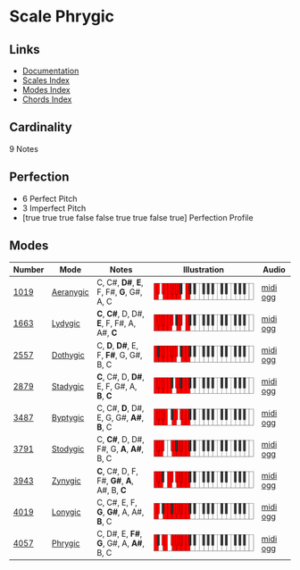 # Scale Phrygic

## Links

- [Documentation](index.md)
- [Scales Index](Scales.md)
- [Modes Index](Modes.md)
- [Chords Index](Chords.md)

## Cardinality

9 Notes

## Perfection

- 6 Perfect Pitch
- 3 Imperfect Pitch
- [true true true false false true true false true] Perfection Profile

## Modes

| Number | Mode | Notes | Illustration | Audio |
|--------|------|-------|--------------|-------|
| [1019](https://ianring.com/musictheory/scales/1019) | [Aeranygic](ModeAeranygic.md) | C, C#, **D#**, **E**, F, F#, **G**, G#, A, C | ![CNaturalAeranygic](ModeCNaturalAeranygic.png) | [midi](ModeCNaturalAeranygic.mid) [ogg](ModeCNaturalAeranygic.ogg) | 
| [1663](https://ianring.com/musictheory/scales/1663) | [Lydygic](ModeLydygic.md) | **C**, **C#**, D, D#, **E**, F, F#, A, A#, **C** | ![CNaturalLydygic](ModeCNaturalLydygic.png) | [midi](ModeCNaturalLydygic.mid) [ogg](ModeCNaturalLydygic.ogg) | 
| [2557](https://ianring.com/musictheory/scales/2557) | [Dothygic](ModeDothygic.md) | C, **D**, **D#**, E, F, **F#**, G, G#, B, C | ![CNaturalDothygic](ModeCNaturalDothygic.png) | [midi](ModeCNaturalDothygic.mid) [ogg](ModeCNaturalDothygic.ogg) | 
| [2879](https://ianring.com/musictheory/scales/2879) | [Stadygic](ModeStadygic.md) | **C**, C#, D, **D#**, E, F, G#, A, **B**, **C** | ![CNaturalStadygic](ModeCNaturalStadygic.png) | [midi](ModeCNaturalStadygic.mid) [ogg](ModeCNaturalStadygic.ogg) | 
| [3487](https://ianring.com/musictheory/scales/3487) | [Byptygic](ModeByptygic.md) | C, C#, **D**, D#, E, G, G#, **A#**, **B**, C | ![CNaturalByptygic](ModeCNaturalByptygic.png) | [midi](ModeCNaturalByptygic.mid) [ogg](ModeCNaturalByptygic.ogg) | 
| [3791](https://ianring.com/musictheory/scales/3791) | [Stodygic](ModeStodygic.md) | C, **C#**, D, D#, F#, G, **A**, **A#**, B, C | ![CNaturalStodygic](ModeCNaturalStodygic.png) | [midi](ModeCNaturalStodygic.mid) [ogg](ModeCNaturalStodygic.ogg) | 
| [3943](https://ianring.com/musictheory/scales/3943) | [Zynygic](ModeZynygic.md) | **C**, C#, D, F, F#, **G#**, **A**, A#, B, **C** | ![CNaturalZynygic](ModeCNaturalZynygic.png) | [midi](ModeCNaturalZynygic.mid) [ogg](ModeCNaturalZynygic.ogg) | 
| [4019](https://ianring.com/musictheory/scales/4019) | [Lonygic](ModeLonygic.md) | C, C#, E, F, **G**, **G#**, A, A#, **B**, C | ![CNaturalLonygic](ModeCNaturalLonygic.png) | [midi](ModeCNaturalLonygic.mid) [ogg](ModeCNaturalLonygic.ogg) | 
| [4057](https://ianring.com/musictheory/scales/4057) | [Phrygic](ModePhrygic.md) | C, D#, E, **F#**, **G**, G#, A, **A#**, B, C | ![CNaturalPhrygic](ModeCNaturalPhrygic.png) | [midi](ModeCNaturalPhrygic.mid) [ogg](ModeCNaturalPhrygic.ogg) | 

